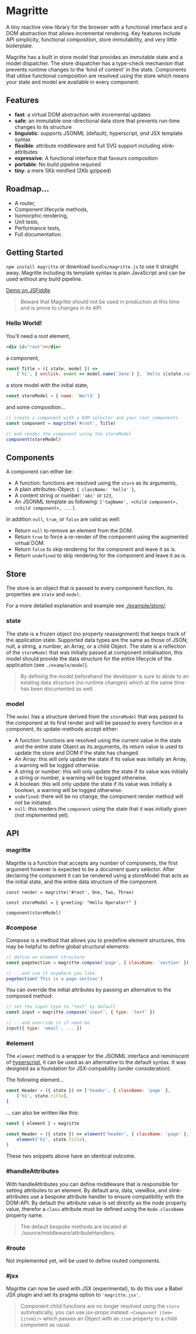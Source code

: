 # Magritte
A tiny reactive view library for the browser with a functional interface and a DOM abstraction that allows incremental rendering. Key features include API simplicity, functional composition, store immutability, and *very little* boilerplate.

Magritte has a built in store model that provides an immutable state and a model dispatcher. The store dispatcher has a type-check mechanism that prevents runtime changes to the ‘kind of content’ in the state. Components that utilise functional composition are resolved using the store which means your state and model are available in every component.

## Features
- __fast__: a virtual DOM abstraction with incremental updates
- __safe__: an immutable one-directional data store that prevents run-time changes to its structure
- __linguistic__: supports JSONML (default), hyperscript, *and* JSX template syntax
- __flexible__: attribute middleware and full SVG support including xlink-attributes
- __expressive__: A functional interface that favours composition
- __portable__: No build pipeline required
- __tiny__: a mere 5Kb minified (2Kb gzipped)

## Roadmap...
- A router,
- Component lifecycle methods,
- Isomorphic rendering,
- Unit tests,
- Performance tests,
- Full documentation.

## Getting Started
`npm install magritte` or download `bundle/magritte.js` to use it straight away. Magritte including its template syntax is plain JavaScript and can be used without any build pipeline.

[Demo on JSFiddle](https://jsfiddle.net/s110ax9g/4/)

> Beware that Magritte should not be used in production at this time and is prone to changes in its API.

### Hello World!
You’ll need a root element,
```html
<div id="root"></div>
```

a component,
```javascript
const Title = ({ state, model }) => 
	['h1', { onclick: event => model.name('Jane') }, `Hello ${state.name}!`]
```

a store model with the initial state,
```javascript
const storeModel = { name: 'World' }
```

and some composition...
```javascript
// create a component with a DOM selector and your root components
const component = magritte('#root', Title) 

// and render the component using the storeModel
component(storeModel) 
```

## Components
A component can either be:
- A function: functions are resolved using the `store` as its arguments,
- A plain attributes-Object: `{ className: 'hello' }`,
- A content string or number: `'abc'` or `123`,
- An JSONML template as following: `['tagName', <child component>, <child component>, ...]`.

In addition `null`, `true`, or `false` are valid as well:
- Return `null` to remove an element from the DOM.
- Return `true` to force a re-render of the component using the augmented virtual DOM.
- Return `false` to skip rendering for the component and leave it as is.
- Return `undefined` to skip rendering for the component and leave it as is.

## Store
The store is an object that is passed to every component function, its properties are `state` and `model`.

For a more detailed explanation and example see [./example/store/](https://github.com/nathanuphoff/Magritte/blob/master/example/model/index.js).

### state
The state is a frozen object (no property reassignment) that keeps track of the application state. Supported data types are the same as those of JSON; null, a string, a number, an Array, or a child Object. The state is a reflection of the `storeModel` that was initially passed at component initialisation, this model should provide the data structure for the entire lifecycle of the application (see `./example/model`).

> By defining the model beforehand the developer is sure to abide to an existing data structure (no runtime changes) which at the same time has been documented as well.

### model
The `model` has a structure derived from the `storeModel` that was passed to the component at its first render and will be passed to every function in a component, its update-methods accept either:
- A function: functions are resolved using the current value in the state and the entire state Object as its arguments, its return value is used to update the store and DOM if the state has changed.
- An Array: this will only update the state if its value was initially an Array, a warning will be logged otherwise.
- A string or number: this will only update the state if its value was initially a string or number, a warning will be logged otherwise.
- A boolean: this will only update the state if its value was initially a boolean, a warning will be logged otherwise.
- `undefined`: there will be no change, the component render method will not be initiated.
- `null`: this renders the `component` using the state that it was initially given (not implemented yet).


## API
### magritte
Magritte is a function that accepts any number of components, the first argument however is expected to be a document query selector. After declaring the component it can be rendered using a storeModel that acts as the initial state, and the entire data structure of the component.

```javasript
const render = magritte('#root', One, Two, Three)

const storeModel = { greeting: "Hello Operator!" }

component(storeModel)
```

### #compose
Compose is a method that allows you to predefine element structures, this may be helpful to define global structural elements:

```javascript
// define an element structure
const pageSection = magritte.compose('page', { className: 'section' })

// ...and use it anywhere you like.
pageSection('This is a page section')
```

You can override the initial attributes by passing an alternative to the composed method:

```javascript
// set the input type to "text" by default
const input = magritte.compose('input', { type: 'text' })

// ...and override it if need be
input({ type: 'email', ... }) 
```

### #element
The `element` method is a wrapper for the JSONML interface and reminiscent of [hyperscript](https://github.com/dominictarr/hyperscript), it can be used as an alternative to the default syntax. It was designed as a foundation for JSX-compability (under consideration).

The following element...
```javascript
const Header = ({ state }) => ['header', { className: 'page' },
	['h1', state.title],
]
```

... can also be written like this:
```javascript
const { element } = magritte

const Header = ({ state }) => element('header', { className: 'page' },
	element('h1', state.title),
)
```
These two snippets above have an identical outcome.

### #handleAttributes
With handleAttributes you can define middleware that is responsible for setting attributes to an element. By default aria, data, viewBox, and xlink-attributes use a bespoke attribute handler to ensure compatibility with the DOM-API. By default the attribute value is set directly as the node property value, therefor a `class` attribute must be defined using the `Node.className` property name.

> The default bespoke methods are located at ./source/middleware/attributeHandlers.

### #route
Not implemented yet, will be used to define routed components.

### #jsx
Magritte can now be used with JSX (experimental), to do this use a Babel JSX plugin and set its pragma option to `'magritte.jsx'`. 

> Component child functions are no longer resolved using the `store` automatically, you can use jsx-props instead: `<Component item={item}/>` which passes an Object with an `item` property to a child component as usual.